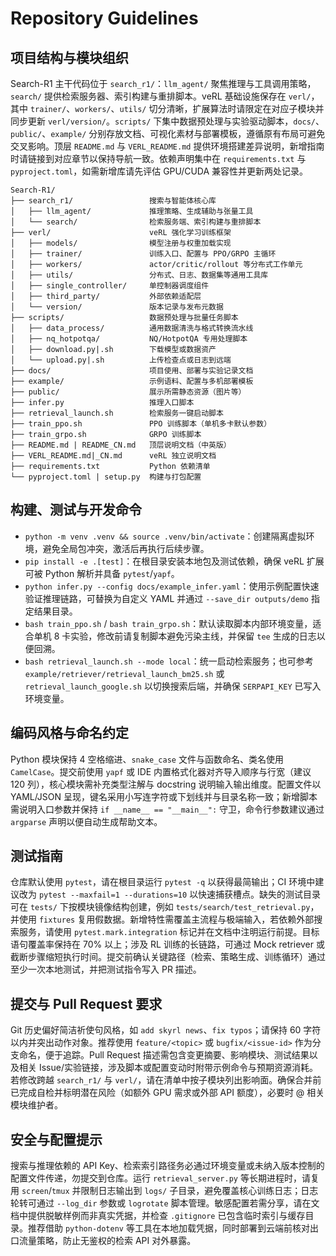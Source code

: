 # Repository Guidelines

## 项目结构与模块组织
Search-R1 主干代码位于 `search_r1/`：`llm_agent/` 聚焦推理与工具调用策略，`search/` 提供检索服务器、索引构建与重排脚本。veRL 基础设施保存在 `verl/`，其中 `trainer/`、`workers/`、`utils/` 切分清晰，扩展算法时请限定在对应子模块并同步更新 `verl/version/`。`scripts/` 下集中数据预处理与实验驱动脚本，`docs/`、`public/`、`example/` 分别存放文档、可视化素材与部署模板，遵循原有布局可避免交叉影响。顶层 `README.md` 与 `VERL_README.md` 提供环境搭建差异说明，新增指南时请链接到对应章节以保持导航一致。依赖声明集中在 `requirements.txt` 与 `pyproject.toml`，如需新增库请先评估 GPU/CUDA 兼容性并更新两处记录。

```text
Search-R1/
├── search_r1/                 搜索与智能体核心库
│   ├── llm_agent/             推理策略、生成辅助与张量工具
│   └── search/                检索服务端、索引构建与重排脚本
├── verl/                      veRL 强化学习训练框架
│   ├── models/                模型注册与权重加载实现
│   ├── trainer/               训练入口、配置与 PPO/GRPO 主循环
│   ├── workers/               actor/critic/rollout 等分布式工作单元
│   ├── utils/                 分布式、日志、数据集等通用工具库
│   ├── single_controller/     单控制器调度组件
│   ├── third_party/           外部依赖适配层
│   └── version/               版本记录与发布元数据
├── scripts/                   数据预处理与批量任务脚本
│   ├── data_process/          通用数据清洗与格式转换流水线
│   ├── nq_hotpotqa/           NQ/HotpotQA 专用处理脚本
│   ├── download.py|.sh        下载模型或数据资产
│   └── upload.py|.sh          上传检查点或日志到远端
├── docs/                      项目使用、部署与实验记录文档
├── example/                   示例语料、配置与多机部署模板
├── public/                    展示所需静态资源（图片等）
├── infer.py                   推理入口脚本
├── retrieval_launch.sh        检索服务一键启动脚本
├── train_ppo.sh               PPO 训练脚本（单机多卡默认参数）
├── train_grpo.sh              GRPO 训练脚本
├── README.md | README_CN.md   顶层说明文档（中英版）
├── VERL_README.md|_CN.md      veRL 独立说明文档
├── requirements.txt           Python 依赖清单
└── pyproject.toml | setup.py  构建与打包配置
```

## 构建、测试与开发命令
- `python -m venv .venv && source .venv/bin/activate`：创建隔离虚拟环境，避免全局包冲突，激活后再执行后续步骤。
- `pip install -e .[test]`：在根目录安装本地包及测试依赖，确保 veRL 扩展可被 Python 解析并具备 `pytest`/`yapf`。
- `python infer.py --config docs/example_infer.yaml`：使用示例配置快速验证推理链路，可替换为自定义 YAML 并通过 `--save_dir outputs/demo` 指定结果目录。
- `bash train_ppo.sh` / `bash train_grpo.sh`：默认读取脚本内部环境变量，适合单机 8 卡实验，修改前请复制脚本避免污染主线，并保留 `tee` 生成的日志以便回溯。
- `bash retrieval_launch.sh --mode local`：统一启动检索服务；也可参考 `example/retriever/retrieval_launch_bm25.sh` 或 `retrieval_launch_google.sh` 以切换搜索后端，并确保 `SERPAPI_KEY` 已写入环境变量。

## 编码风格与命名约定
Python 模块保持 4 空格缩进、`snake_case` 文件与函数命名、类名使用 `CamelCase`。提交前使用 `yapf` 或 IDE 内置格式化器对齐导入顺序与行宽（建议 120 列），核心模块需补充类型注解与 docstring 说明输入输出维度。配置文件以 YAML/JSON 呈现，键名采用小写连字符或下划线并与目录名称一致；新增脚本需说明入口参数并保持 `if __name__ == "__main__":` 守卫，命令行参数建议通过 `argparse` 声明以便自动生成帮助文本。

## 测试指南
仓库默认使用 `pytest`，请在根目录运行 `pytest -q` 以获得最简输出；CI 环境中建议改为 `pytest --maxfail=1 --durations=10` 以快速捕获槽点。缺失的测试目录可在 `tests/` 下按模块镜像结构创建，例如 `tests/search/test_retrieval.py`，并使用 `fixtures` 复用假数据。新增特性需覆盖主流程与极端输入，若依赖外部搜索服务，请使用 `pytest.mark.integration` 标记并在文档中注明运行前提。目标语句覆盖率保持在 70% 以上；涉及 RL 训练的长链路，可通过 Mock retriever 或截断步骤缩短执行时间。提交前确认关键路径（检索、策略生成、训练循环）通过至少一次本地测试，并把测试指令写入 PR 描述。

## 提交与 Pull Request 要求
Git 历史偏好简洁祈使句风格，如 `add skyrl news`、`fix typos`；请保持 60 字符以内并突出动作对象。推荐使用 `feature/<topic>` 或 `bugfix/<issue-id>` 作为分支命名，便于追踪。Pull Request 描述需包含变更摘要、影响模块、测试结果以及相关 Issue/实验链接，涉及脚本或配置变动时附带示例命令与预期资源消耗。若修改跨越 `search_r1/` 与 `verl/`，请在清单中按子模块列出影响面。确保合并前已完成自检并标明潜在风险（如额外 GPU 需求或外部 API 额度），必要时 @ 相关模块维护者。

## 安全与配置提示
搜索与推理依赖的 API Key、检索索引路径务必通过环境变量或未纳入版本控制的配置文件传递，勿提交到仓库。运行 `retrieval_server.py` 等长期进程时，请复用 `screen`/`tmux` 并限制日志输出到 `logs/` 子目录，避免覆盖核心训练日志；日志轮转可通过 `--log_dir` 参数或 `logrotate` 脚本管理。敏感配置若需分享，请在文档中提供脱敏样例而非真实凭据，并检查 `.gitignore` 已包含临时索引与缓存目录。推荐借助 `python-dotenv` 等工具在本地加载凭据，同时部署到云端前核对出口流量策略，防止无鉴权的检索 API 对外暴露。
